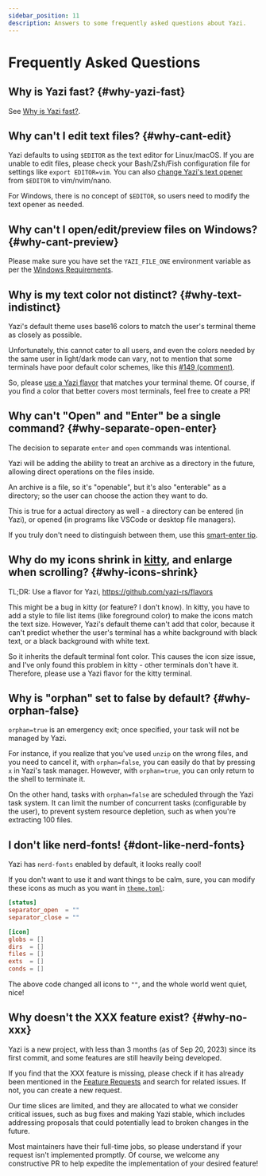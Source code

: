 ```yaml
---
sidebar_position: 11
description: Answers to some frequently asked questions about Yazi.
---
```


# Frequently Asked Questions

## Why is Yazi fast? {#why-yazi-fast}

See [Why is Yazi fast?](/blog/why-is-yazi-fast).

## Why can't I edit text files? {#why-cant-edit}

Yazi defaults to using `$EDITOR` as the text editor for Linux/macOS.
If you are unable to edit files, please check your Bash/Zsh/Fish configuration file for settings like `export EDITOR=vim`. You can also [change Yazi's text opener](/docs/configuration/yazi#opener) from `$EDITOR` to vim/nvim/nano.

For Windows, there is no concept of `$EDITOR`, so users need to modify the text opener as needed.

## Why can't I open/edit/preview files on Windows? {#why-cant-preview}

Please make sure you have set the `YAZI_FILE_ONE` environment variable as per the [Windows Requirements](/docs/installation#windows).

## Why is my text color not distinct? {#why-text-indistinct}

Yazi's default theme uses base16 colors to match the user's terminal theme as closely as possible.

Unfortunately, this cannot cater to all users, and even the colors needed by the same user in light/dark mode can vary, not to mention that some terminals have poor default color schemes, like this [#149 (comment)](https://github.com/sxyazi/yazi/issues/149#issuecomment-1798349727).

So, please [use a Yazi flavor](https://github.com/yazi-rs/flavors) that matches your terminal theme. Of course, if you find a color that better covers most terminals, feel free to create a PR!

## Why can't "Open" and "Enter" be a single command? {#why-separate-open-enter}

The decision to separate `enter` and `open` commands was intentional.

Yazi will be adding the ability to treat an archive as a directory in the future, allowing direct operations on the files inside.

An archive is a file, so it's "openable", but it's also "enterable" as a directory; so the user can choose the action they want to do.

This is true for a actual directory as well - a directory can be entered (in Yazi), or opened (in programs like VSCode or desktop file managers).

If you truly don't need to distinguish between them, use this [smart-enter tip](/docs/tips#smart-enter).

## Why do my icons shrink in [kitty](https://sw.kovidgoyal.net/kitty/), and enlarge when scrolling? {#why-icons-shrink}

TL;DR: Use a flavor for Yazi, https://github.com/yazi-rs/flavors

This might be a bug in kitty (or feature? I don't know). In kitty, you have to add a style to file list items (like foreground color) to make the icons match the text size. However, Yazi's default theme can't add that color, because it can't predict whether the user's terminal has a white background with black text, or a black background with white text.

So it inherits the default terminal font color. This causes the icon size issue, and I've only found this problem in kitty - other terminals don't have it. Therefore, please use a Yazi flavor for the kitty terminal.

## Why is "orphan" set to false by default? {#why-orphan-false}

`orphan=true` is an emergency exit; once specified, your task will not be managed by Yazi.

For instance, if you realize that you've used `unzip` on the wrong files, and you need to cancel it, with `orphan=false`, you can easily do that by pressing `x` in Yazi's task manager.
However, with `orphan=true`, you can only return to the shell to terminate it.

On the other hand, tasks with `orphan=false` are scheduled through the Yazi task system. It can limit the number of concurrent tasks (configurable by the user), to prevent system resource depletion, such as when you're extracting 100 files.

## I don't like nerd‐fonts! {#dont-like-nerd-fonts}

Yazi has `nerd-fonts` enabled by default, it looks really cool!

If you don't want to use it and want things to be calm, sure, you can modify these icons as much as you want in [`theme.toml`](/docs/configuration/theme):

```toml
[status]
separator_open  = ""
separator_close = ""

[icon]
globs = []
dirs  = []
files = []
exts  = []
conds = []
```

The above code changed all icons to `""`, and the whole world went quiet, nice!

## Why doesn't the XXX feature exist? {#why-no-xxx}

Yazi is a new project, with less than 3 months (as of Sep 20, 2023) since its first commit, and some features are still heavily being developed.

If you find that the XXX feature is missing, please check if it has already been mentioned in the [Feature Requests](https://github.com/sxyazi/yazi/issues/51) and search for related issues. If not, you can create a new request.

Our time slices are limited, and they are allocated to what we consider critical issues, such as bug fixes and making Yazi stable, which includes addressing proposals that could potentially lead to broken changes in the future.

Most maintainers have their full-time jobs, so please understand if your request isn't implemented promptly. Of course, we welcome any constructive PR to help expedite the implementation of your desired feature!
